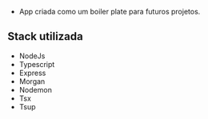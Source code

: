 -   App criada como um boiler plate para futuros projetos.

## Stack utilizada

-   NodeJs
-   Typescript
-   Express
-   Morgan
-   Nodemon
-   Tsx
-   Tsup
